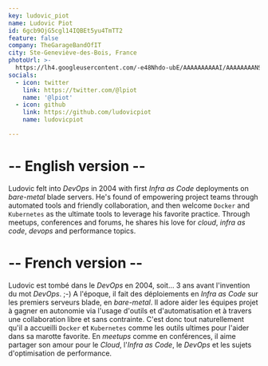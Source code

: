 ```yaml
---
key: ludovic_piot
name: Ludovic Piot
id: 6gcb9OjG5cgl14IQBEt5yu4TmTT2
feature: false
company: TheGarageBandOfIT
city: Ste-Geneviève-des-Bois, France
photoUrl: >-
  https://lh4.googleusercontent.com/-e48Nhdo-ubE/AAAAAAAAAAI/AAAAAAAANS0/iek18uwtDEw/photo.jpg
socials:
  - icon: twitter
    link: https://twitter.com/@lpiot
    name: '@lpiot'
  - icon: github
    link: https://github.com/ludovicpiot
    name: ludovicpiot

---
```


# -- English version --  
Ludovic felt into _DevOps_ in 2004 with first _Infra as Code_ deployments on _bare-metal_ blade servers. He's found of empowering project teams through automated tools and friendly collaboration, and then welcome `Docker` and `Kubernetes` as the ultimate tools to leverage his favorite practice. Through meetups, conferences and forums, he shares his love for _cloud_, _infra as code_, _devops_ and performance topics. 

# -- French version --  
Ludovic est tombé dans le _DevOps_ en 2004, soit… 3 ans avant l'invention du mot _DevOps_. ;-) A l'époque, il fait des déploiements en _Infra as Code_ sur les premiers serveurs blade, en _bare-metal_. Il adore aider les équipes projet à gagner en autonomie via l'usage d'outils et d'automatisation et à travers une collaboration libre et sans contrainte. C'est donc tout naturellement qu'il a accueilli `Docker` et `Kubernetes` comme les outils ultimes pour l'aider dans sa marotte favorite. En _meetups_ comme en conférences, il aime partager son amour pour le _Cloud_, l'_Infra as Code_, le _DevOps_ et les sujets d'optimisation de performance. 

